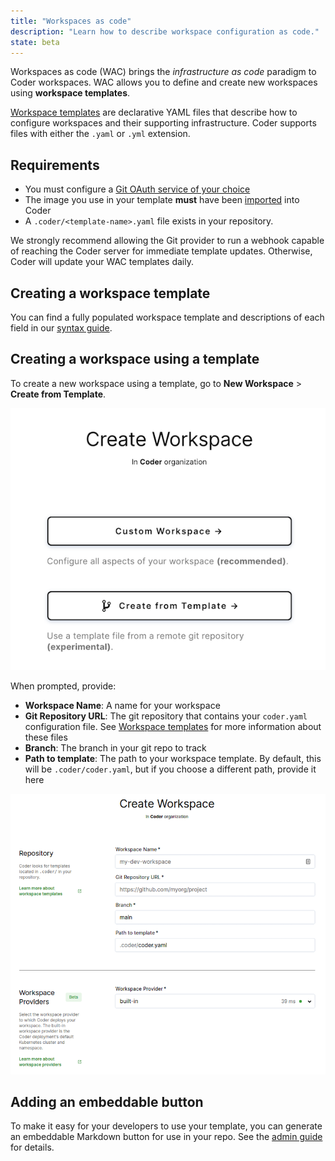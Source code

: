 ```yaml
---
title: "Workspaces as code"
description: "Learn how to describe workspace configuration as code."
state: beta
---
```


Workspaces as code (WAC) brings the _infrastructure as code_ paradigm to Coder
workspaces. WAC allows you to define and create new workspaces using **workspace
templates**.

[Workspace templates](./templates.md) are declarative YAML files that describe
how to configure workspaces and their supporting infrastructure. Coder supports
files with either the `.yaml` or `.yml` extension.

## Requirements

- You must configure a [Git OAuth service of your choice](../../admin/git.md)
- The image you use in your template **must** have been
  [imported](../../images/importing.md) into Coder
- A `.coder/<template-name>.yaml` file exists in your repository.

We strongly recommend allowing the Git provider to run a webhook capable of
reaching the Coder server for immediate template updates. Otherwise, Coder will
update your WAC templates daily.

## Creating a workspace template

You can find a fully populated workspace template and descriptions of each field
in our [syntax guide](templates.md).

## Creating a workspace using a template

To create a new workspace using a template, go to **New Workspace** > **Create
from Template**.

![Create from template button](../../assets/workspaces/workspaces-as-code/create-from-template.png)

When prompted, provide:

- **Workspace Name**: A name for your workspace
- **Git Repository URL**: The git repository that contains your `coder.yaml`
  configuration file. See [Workspace templates](templates.md) for more
  information about these files
- **Branch**: The branch in your git repo to track
- **Path to template**: The path to your workspace template. By default, this
  will be `.coder/coder.yaml`, but if you choose a different path, provide it
  here

![Create workspace from template](../../assets/workspaces/workspaces-as-code/wac-user-form.png)

## Adding an embeddable button

To make it easy for your developers to use your template, you can generate an
embeddable Markdown button for use in your repo. See the
[admin guide](../../admin/templates.md) for details.
